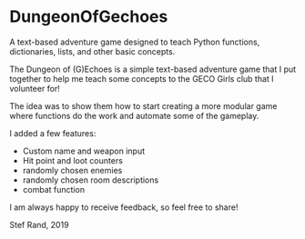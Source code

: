 # DungeonOfGechoes
A text-based adventure game designed to teach Python functions, dictionaries, lists, and other basic concepts.

The Dungeon of (G)Echoes is a simple text-based adventure game that I put together to help me teach some concepts to the GECO Girls club that I   volunteer for!

The idea was to show them how to start creating a more modular game where functions do the work and automate some of the gameplay. 

I added a few features:
- Custom name and weapon input
- Hit point and loot counters
- randomly chosen enemies
- randomly chosen room descriptions
- combat function

I am always happy to receive feedback, so feel free to share!

Stef Rand, 2019
